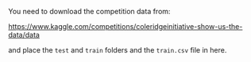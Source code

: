 You need to download the competition data from:

https://www.kaggle.com/competitions/coleridgeinitiative-show-us-the-data/data

and place the `test` and `train` folders and the `train.csv` file in here.
